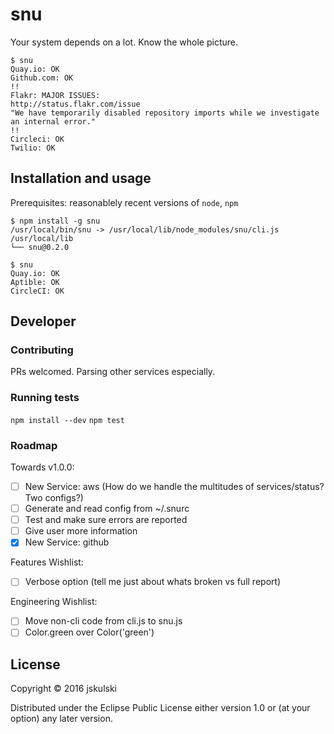 # snu

Your system depends on a lot.
Know the whole picture.

```
$ snu
Quay.io: OK
Github.com: OK
!!
Flakr: MAJOR ISSUES:
http://status.flakr.com/issue
"We have temporarily disabled repository imports while we investigate an internal error."
!!
Circleci: OK
Twilio: OK
```

## Installation and usage

Prerequisites: reasonablely recent versions of `node`, `npm`

```
$ npm install -g snu
/usr/local/bin/snu -> /usr/local/lib/node_modules/snu/cli.js
/usr/local/lib
└── snu@0.2.0

$ snu
Quay.io: OK
Aptible: OK
CircleCI: OK
```

## Developer

### Contributing

PRs welcomed. Parsing other services especially.

### Running tests

`npm install --dev`
`npm test`


### Roadmap

Towards v1.0.0:
- [ ] New Service: aws (How do we handle the multitudes of services/status? Two configs?)
- [ ] Generate and read config from ~/.snurc
- [ ] Test and make sure errors are reported
- [ ] Give user more information
- [x] New Service: github

Features Wishlist:
- [ ] Verbose option (tell me just about whats broken vs full report)

Engineering Wishlist:
- [ ] Move non-cli code from cli.js to snu.js
- [ ] Color.green over Color('green')

## License

Copyright © 2016 jskulski

Distributed under the Eclipse Public License either version 1.0 or (at
your option) any later version.
